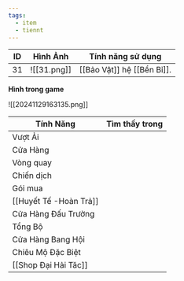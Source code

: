 ```yaml
---
tags:
  - item
  - tiennt
---
```


| ID  | Hình Ảnh    | Tính năng sử dụng          |
| --- | ----------- | -------------------------- |
| 31  | ![[31.png]] | [[Bảo Vật]] hệ [[Bền Bỉ]]. |

**Hình trong game**

![[20241129163135.png]]

| Tính Năng            | Tìm thấy trong |
| -------------------- | :------------: |
| Vượt Ải              |                |
| Cửa Hàng             |                |
| Vòng quay            |                |
| Chiến dịch           |                |
| Gói mua              |                |
| [[Huyết Tế -Hoàn Trả]]         |                |
| Cửa Hàng Đấu Trường  |                |
| Tổng Bộ              |                |
| Cửa Hàng Bang Hội    |                |
| Chiêu Mộ Đặc Biệt    |                |
| [[Shop Đại Hải Tăc]] |                |

